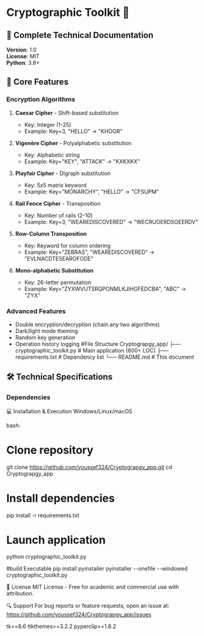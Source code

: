 # Cryptographic Toolkit 🔐

## 📜 Complete Technical Documentation
**Version**: 1.0  
**License**: MIT  
**Python**: 3.8+  

## 🧩 Core Features
### Encryption Algorithms
1. **Caesar Cipher** - Shift-based substitution
   - Key: Integer (1-25)
   - Example: Key=3, "HELLO" → "KHOOR"

2. **Vigenère Cipher** - Polyalphabetic substitution
   - Key: Alphabetic string
   - Example: Key="KEY", "ATTACK" → "KXKXKX"

3. **Playfair Cipher** - Digraph substitution
   - Key: 5x5 matrix keyword
   - Example: Key="MONARCHY", "HELLO" → "CFSUPM"

4. **Rail Fence Cipher** - Transposition
   - Key: Number of rails (2-10)
   - Example: Key=3, "WEAREDISCOVERED" → "WECRUOERDSOEERDV"

5. **Row-Column Transposition**
   - Key: Keyword for column ordering
   - Example: Key="ZEBRAS", "WEAREDISCOVERED" → "EVLNACDTESEAROFODE"

6. **Mono-alphabetic Substitution**
   - Key: 26-letter permutation
   - Example: Key="ZYXWVUTSRQPONMLKJIHGFEDCBA", "ABC" → "ZYX"

### Advanced Features
- Double encryption/decryption (chain any two algorithms)
- Dark/light mode theming
- Random key generation
- Operation history logging
#File Structure
Cryptograpgy_app/
├── cryptographic_toolkit.py  # Main application (600+ LOC)
├── requirements.txt          # Dependency list
└── README.md                # This document
## 🛠️ Technical Specifications
### Dependencies


💻 Installation & Execution
Windows/Linux/macOS

bash:
# Clone repository
git clone https://github.com/youssef324/Cryptograpgy_app.git
cd Cryptograpgy_app

# Install dependencies
pip install -r requirements.txt

# Launch application
python cryptographic_toolkit.py

#build Executable
pip install pyinstaller
pyinstaller --onefile --windowed cryptographic_toolkit.py

📄 License
MIT License - Free for academic and commercial use with attribution.

🔍 Support
For bug reports or feature requests, open an issue at:
https://github.com/youssef324/Cryptograpgy_app/issues



tk>=8.6
ttkthemes>=3.2.2
pyperclip>=1.8.2
